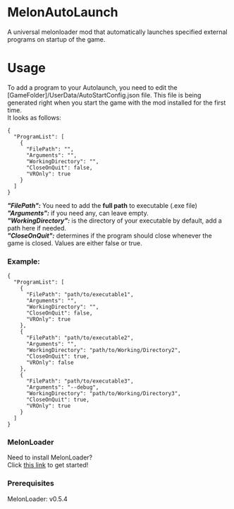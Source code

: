 # MelonAutoLaunch
A universal melonloader mod that automatically launches specified external programs on startup of the game.

# Usage
To add a program to your Autolaunch, you need to edit the [GameFolder]/UserData/AutoStartConfig.json file. This file is being generated right when you start the game with the mod installed for the first time. <br>
It looks as follows: 
```
{
  "ProgramList": [
    {
      "FilePath": "",
      "Arguments": "",
      "WorkingDirectory": "",
      "CloseOnQuit": false,
      "VROnly": true
    }
  ]
}
```
***"FilePath":*** You need to add the **full path** to executable (.exe file) <br>
***"Arguments":*** if you need any, can leave empty.  <br>
***"WorkingDirectory":*** is the directory of your executable by default, add a path here if needed.  <br>
***"CloseOnQuit":*** determines if the program should close whenever the game is closed. Values are either false or true.  <br>

### Example:

```
{
  "ProgramList": [
    {
      "FilePath": "path/to/executable1",
      "Arguments": "",
      "WorkingDirectory": "",
      "CloseOnQuit": false,
      "VROnly": true
    },
    {
      "FilePath": "path/to/executable2",
      "Arguments": "",
      "WorkingDirectory": "path/to/Working/Directory2",
      "CloseOnQuit": true,
      "VROnly": false
    },
    {
      "FilePath": "path/to/executable3",
      "Arguments": "--debug",
      "WorkingDirectory": "path/to/Working/Directory3",
      "CloseOnQuit": true,
      "VROnly": true
    }
  ]
}
```

### MelonLoader
Need to install MelonLoader?<br>
Click [this link](https://melonwiki.xyz/#/?id=automated-installation) to get started!

### Prerequisites
MelonLoader: v0.5.4<br>
